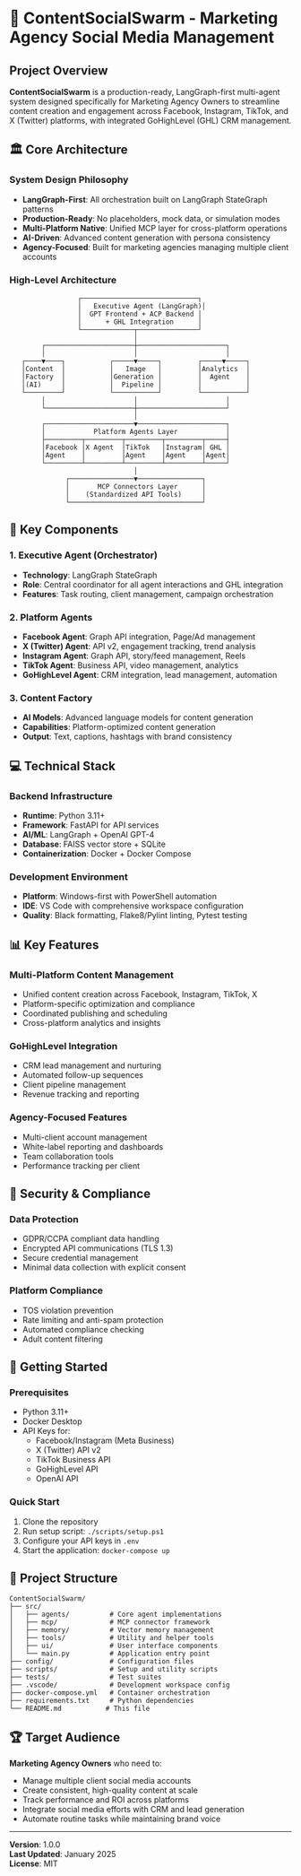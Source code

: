 # 🚀 ContentSocialSwarm - Marketing Agency Social Media Management

## Project Overview

**ContentSocialSwarm** is a production-ready, LangGraph-first multi-agent system designed specifically for Marketing Agency Owners to streamline content creation and engagement across Facebook, Instagram, TikTok, and X (Twitter) platforms, with integrated GoHighLevel (GHL) CRM management.

## 🏛️ Core Architecture

### System Design Philosophy

- **LangGraph-First**: All orchestration built on LangGraph StateGraph patterns
- **Production-Ready**: No placeholders, mock data, or simulation modes
- **Multi-Platform Native**: Unified MCP layer for cross-platform operations
- **AI-Driven**: Advanced content generation with persona consistency
- **Agency-Focused**: Built for marketing agencies managing multiple client accounts

### High-Level Architecture

```
                 ┌─────────────────────────────┐
                 │   Executive Agent (LangGraph)│
                 │  GPT Frontend + ACP Backend │
                 │      + GHL Integration      │
                 └─────────────┬───────────────┘
                               │
        ┌──────────────────────┼──────────────────────┐
        │                      │                      │
   ┌────▼────┐           ┌─────▼─────┐         ┌─────▼─────┐
   │Content  │           │   Image   │         │Analytics  │
   │Factory  │           │Generation │         │  Agent    │
   │(AI)     │           │  Pipeline │         │           │
   └─────────┘           └───────────┘         └───────────┘
        │                      │                      │
        └──────────────────────┼──────────────────────┘
                               │
        ┌──────────────────────▼──────────────────────┐
        │            Platform Agents Layer            │
        ├─────────┬─────────┬─────────┬─────────┬─────┤
        │Facebook │X Agent  │TikTok   │Instagram│ GHL │
        │Agent    │         │Agent    │Agent    │Agent│
        └─────────┴─────────┴─────────┴─────────┴─────┘
                               │
              ┌────────────────▼────────────────┐
              │       MCP Connectors Layer      │
              │    (Standardized API Tools)     │
              └─────────────────────────────────┘
```

## 🧩 Key Components

### 1. Executive Agent (Orchestrator)

- **Technology**: LangGraph StateGraph
- **Role**: Central coordinator for all agent interactions and GHL integration
- **Features**: Task routing, client management, campaign orchestration

### 2. Platform Agents

- **Facebook Agent**: Graph API integration, Page/Ad management
- **X (Twitter) Agent**: API v2, engagement tracking, trend analysis
- **Instagram Agent**: Graph API, story/feed management, Reels
- **TikTok Agent**: Business API, video management, analytics
- **GoHighLevel Agent**: CRM integration, lead management, automation

### 3. Content Factory

- **AI Models**: Advanced language models for content generation
- **Capabilities**: Platform-optimized content generation
- **Output**: Text, captions, hashtags with brand consistency

## 💻 Technical Stack

### Backend Infrastructure

- **Runtime**: Python 3.11+
- **Framework**: FastAPI for API services
- **AI/ML**: LangGraph + OpenAI GPT-4
- **Database**: FAISS vector store + SQLite
- **Containerization**: Docker + Docker Compose

### Development Environment

- **Platform**: Windows-first with PowerShell automation
- **IDE**: VS Code with comprehensive workspace configuration
- **Quality**: Black formatting, Flake8/Pylint linting, Pytest testing

## 📊 Key Features

### Multi-Platform Content Management

- Unified content creation across Facebook, Instagram, TikTok, X
- Platform-specific optimization and compliance
- Coordinated publishing and scheduling
- Cross-platform analytics and insights

### GoHighLevel Integration

- CRM lead management and nurturing
- Automated follow-up sequences
- Client pipeline management
- Revenue tracking and reporting

### Agency-Focused Features

- Multi-client account management
- White-label reporting and dashboards
- Team collaboration tools
- Performance tracking per client

## 🔐 Security & Compliance

### Data Protection

- GDPR/CCPA compliant data handling
- Encrypted API communications (TLS 1.3)
- Secure credential management
- Minimal data collection with explicit consent

### Platform Compliance

- TOS violation prevention
- Rate limiting and anti-spam protection
- Automated compliance checking
- Adult content filtering

## 🚀 Getting Started

### Prerequisites

- Python 3.11+
- Docker Desktop
- API Keys for:
  - Facebook/Instagram (Meta Business)
  - X (Twitter) API v2
  - TikTok Business API
  - GoHighLevel API
  - OpenAI API

### Quick Start

1. Clone the repository
2. Run setup script: `./scripts/setup.ps1`
3. Configure your API keys in `.env`
4. Start the application: `docker-compose up`

## 📁 Project Structure

```
ContentSocialSwarm/
├── src/
│   ├── agents/          # Core agent implementations
│   ├── mcp/             # MCP connector framework
│   ├── memory/          # Vector memory management
│   ├── tools/           # Utility and helper tools
│   ├── ui/              # User interface components
│   └── main.py          # Application entry point
├── config/              # Configuration files
├── scripts/             # Setup and utility scripts
├── tests/               # Test suites
├── .vscode/             # Development workspace config
├── docker-compose.yml   # Container orchestration
├── requirements.txt     # Python dependencies
└── README.md           # This file
```

## 🏆 Target Audience

**Marketing Agency Owners** who need to:
- Manage multiple client social media accounts
- Create consistent, high-quality content at scale
- Track performance and ROI across platforms
- Integrate social media efforts with CRM and lead generation
- Automate routine tasks while maintaining brand voice

---

**Version**: 1.0.0  
**Last Updated**: January 2025  
**License**: MIT 